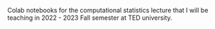 Colab notebooks for the computational statistics lecture that I will be teaching in 2022 - 2023 Fall semester at TED university.
